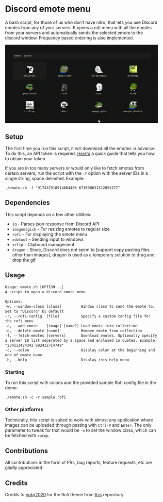 # Discord emote menu

A bash script, for those of us who don't have nitro, that lets you use Discord emotes from any of your servers. It opens a rofi menu with all the emotes from your servers and automatically sends the selected emote to the discord window. Frequency based ordering is also implemented.

![Demo](screenshots/demo.png)

## Setup

The first time you run this script, it will download all the emotes in advance. To do this, an API token is required. [Here's](https://github.com/Tyrrrz/DiscordChatExporter/wiki/Obtaining-Token-and-Channel-IDs#how-to-get-a-user-token) a quick guide that tells you how to obtain your token.

If you are in too many servers or would only like to fetch emotes from certain servers, run the script with the `-f` option with the server IDs in a single string, space delimited. Example:
```
./emote.sh -f "917437910914064405 673500631322853377"
```

## Dependencies

This script depends on a few other utilities:

- `jq` - Parses json response from Discord API
- `imagemagick` - For resizing emotes to regular size
- `rofi` - For displaying the emote menu
- `xdotool` - Sending input to windows
- `xclip` - Clipboard management
- `dragon` - Since, Discord does not seem to [support copy pasting files other than images], dragon is used as a temporary solution to drag and drop the gif

## Usage

```
Usage: emote.sh [OPTION...]
A script to open a discord emote menu

Options:
-w, --window-class [class]         Window class to send the emote to. Set to "Discord" by default
-r, --rofi-config  [file]          Specify a custom config file for the rofi menu
-a, --add-emote    [image] [name?] Load emote into collection
-d, --delete-emote [name]          Remove emote from collection
-f, --fetch-emotes [servers]       Download emotes. Optionally specify a server ID list seperated by a space and enclosed in quotes. Example: "234113424342 092432714749"
-c, --colon                        Display colon at the beginning and end of emote name.
-h, --help                         Display this help menu

```

### Starting

To run this script with colons and the provided sample Rofi config file in the demo:

```
./emote.sh -c -r sample.rofi
```

### Other platforms

Technically, this script is suited to work with almost any application where images can be uploaded through pasting with `Ctrl-V` and `Enter`.
The only parameter to tweak for that would be `-w` to set the window class, which can be fetched with `xprop`.

## Contributions

All contributions in the form of PRs, bug reports, feature requests, etc are gladly appreciated.

## Credits

Credits to [yuky2020](https://github.com/yuky2020) for the Rofi theme from [this](https://github.com/yuky2020/rofi-themes) repository.
